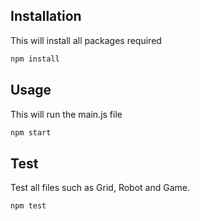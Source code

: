 ## Installation

This will install all packages required

```bash
npm install
```

## Usage

This will run the main.js file

```bash
npm start
```

## Test

Test all files such as Grid, Robot and Game.

```bash
npm test
```
